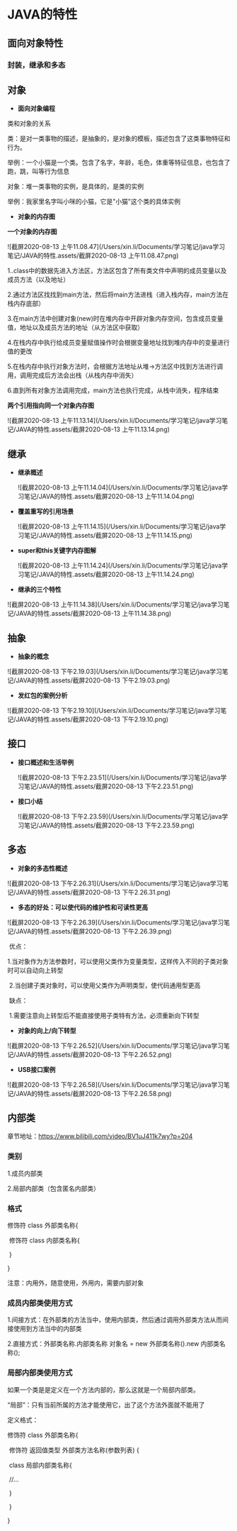 # JAVA的特性

## 面向对象特性

### 封装，继承和多态

## 对象

- **面向对象编程**

类和对象的关系

类：是对一类事物的描述，是抽象的，是对象的模板，描述包含了这类事物特征和行为。

举例：一个小猫是一个类。包含了名字，年龄，毛色，体重等特征信息，也包含了跑，跳，叫等行为信息

对象：堆一类事物的实例，是具体的，是类的实例

举例：我家里名字叫小咪的小猫，它是"小猫"这个类的具体实例



- **对象的内存图**

**一个对象的内存图**

![截屏2020-08-13 上午11.08.47](/Users/xin.li/Documents/学习笔记/java学习笔记/JAVA的特性.assets/截屏2020-08-13 上午11.08.47.png)

1..class中的数据先进入方法区，方法区包含了所有类文件中声明的成员变量以及成员方法（以及地址）

2.通过方法区找找到main方法，然后将main方法进栈（进入栈内存，main方法在栈内存底部）

3.在main方法中创建对象(new)时在堆内存中开辟对象内存空间，包含成员变量值，地址以及成员方法的地址（从方法区中获取）

4.在栈内存中执行给成员变量赋值操作时会根据变量地址找到堆内存中的变量进行值的更改

5.在栈内存中执行对象方法时，会根据方法地址从堆->方法区中找到方法进行调用，调用完成后方法会出栈（从栈内存中消失）

6.直到所有对象方法调用完成，main方法也执行完成，从栈中消失，程序结束



**两个引用指向同一个对象内存图**

![截屏2020-08-13 上午11.13.14](/Users/xin.li/Documents/学习笔记/java学习笔记/JAVA的特性.assets/截屏2020-08-13 上午11.13.14.png)



## 继承

- **继承概述**

  

  ![截屏2020-08-13 上午11.14.04](/Users/xin.li/Documents/学习笔记/java学习笔记/JAVA的特性.assets/截屏2020-08-13 上午11.14.04.png)

  

- **覆盖重写的引用场景**

  ![截屏2020-08-13 上午11.14.15](/Users/xin.li/Documents/学习笔记/java学习笔记/JAVA的特性.assets/截屏2020-08-13 上午11.14.15.png)

- **super和this关键字内存图解**

  ![截屏2020-08-13 上午11.14.24](/Users/xin.li/Documents/学习笔记/java学习笔记/JAVA的特性.assets/截屏2020-08-13 上午11.14.24.png)

  

- **继承的三个特性**

  

![截屏2020-08-13 上午11.14.38](/Users/xin.li/Documents/学习笔记/java学习笔记/JAVA的特性.assets/截屏2020-08-13 上午11.14.38.png)



## 抽象

- **抽象的概念**

![截屏2020-08-13 下午2.19.03](/Users/xin.li/Documents/学习笔记/java学习笔记/JAVA的特性.assets/截屏2020-08-13 下午2.19.03.png)

- **发红包的案例分析**

![截屏2020-08-13 下午2.19.10](/Users/xin.li/Documents/学习笔记/java学习笔记/JAVA的特性.assets/截屏2020-08-13 下午2.19.10.png)



## 接口

- **接口概述和生活举例**

  ![截屏2020-08-13 下午2.23.51](/Users/xin.li/Documents/学习笔记/java学习笔记/JAVA的特性.assets/截屏2020-08-13 下午2.23.51.png)

- **接口小结**

  ![截屏2020-08-13 下午2.23.59](/Users/xin.li/Documents/学习笔记/java学习笔记/JAVA的特性.assets/截屏2020-08-13 下午2.23.59.png)



## 多态

- **对象的多态性概述**

![截屏2020-08-13 下午2.26.31](/Users/xin.li/Documents/学习笔记/java学习笔记/JAVA的特性.assets/截屏2020-08-13 下午2.26.31.png)



- **多态的好处：可以使代码的维护性和可读性更高**

![截屏2020-08-13 下午2.26.39](/Users/xin.li/Documents/学习笔记/java学习笔记/JAVA的特性.assets/截屏2020-08-13 下午2.26.39.png)

​		优点：

​		1.当对象作为方法参数时，可以使用父类作为变量类型，这样传入不同的子类对象时可以自动向上转型

​		2.当创建子类对象时，可以使用父类作为声明类型，使代码通用型更高

​		缺点：

​		1.需要注意向上转型后不能直接使用子类特有方法，必须重新向下转型

- **对象的向上/向下转型**

![截屏2020-08-13 下午2.26.52](/Users/xin.li/Documents/学习笔记/java学习笔记/JAVA的特性.assets/截屏2020-08-13 下午2.26.52.png)



- **USB接口案例**

![截屏2020-08-13 下午2.26.58](/Users/xin.li/Documents/学习笔记/java学习笔记/JAVA的特性.assets/截屏2020-08-13 下午2.26.58.png)

## 内部类

章节地址：https://www.bilibili.com/video/BV1uJ411k7wy?p=204

### 类别

1.成员内部类

2.局部内部类（包含匿名内部类）

### 格式

修饰符 class 外部类名称{

​	修饰符 class 内部类名称{

​	}

}



注意：内用外，随意使用，外用内，需要内部对象



### 成员内部类使用方式

1.间接方式：在外部类的方法当中，使用内部类，然后通过调用外部类方法从而间接使用到方法当中的内部类

2.直接方式：外部类名称.内部类名称 对象名 = new 外部类名称().new 内部类名称();



### 局部内部类使用方式

如果一个类是是定义在一个方法内部的，那么这就是一个局部内部类。

“局部”：只有当前所属的方法才能使用它，出了这个方法外面就不能用了



定义格式：

修饰符 class 外部类名称{

​	修饰符 返回值类型 外部类方法名称(参数列表) {

​		class 局部内部类名称{

​			//...

​		}

​	}

}